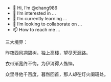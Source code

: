 - 👋 Hi, I’m @chang986
- 👀 I’m interested in ...
- 🌱 I’m currently learning ...
- 💞️ I’m looking to collaborate on ...
- 📫 How to reach me ...

三大境界：

昨夜西风凋碧树，独上高楼，望尽天涯路。

衣带渐宽终不悔，为伊消得人憔悴。

众里寻他千百度，暮然回首，那人却在灯火阑珊处。

<!---
chang986/chang986 is a ✨ special ✨ repository because its `README.md` (this file) appears on your GitHub profile.
You can click the Preview link to take a look at your changes.
--->
